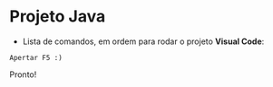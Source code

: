 # Projeto Java

- Lista de comandos, em ordem para rodar o projeto **Visual Code**:

```
Apertar F5 :)
```

Pronto!
